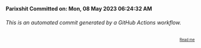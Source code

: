 **Parixshit Committed on: Mon, 08 May 2023 06:24:32 AM** <!-- ae2ec4b0-9024-4290-918b-60d44b387281 -->

###### This is an automated commit generated by a GitHub Actions workflow.

<div align="right"><sub><sup><a href="https://github.com/Parixshit/AutoCommit.git">Read me</a></sup></sub></div>
